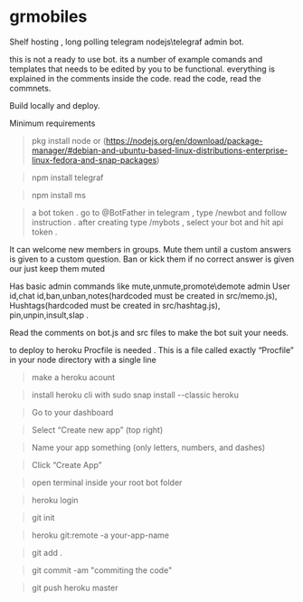 # grmobiles
Shelf hosting , long polling telegram nodejs\telegraf admin bot.

this is not a ready to use bot.
its a number of example comands and templates that needs to be edited by you to be functional.
everything is explained in the comments inside the code.
read the code, read the commnets.

Build locally and deploy.

Minimum requirements

>pkg install node 
or (https://nodejs.org/en/download/package-manager/#debian-and-ubuntu-based-linux-distributions-enterprise-linux-fedora-and-snap-packages)

>npm install telegraf

>npm install ms

>a bot token . go to @BotFather in telegram , type /newbot and follow instruction . after creating type /mybots , select your bot and hit api token . 

It can welcome new members in groups. Mute them until a custom answers is given to a custom question.
Ban or kick them if no correct answer is given our just keep them muted

Has basic admin commands like mute,unmute,promote\demote admin
User id,chat id,ban,unban,notes(hardcoded must be created in src/memo.js),
Hushtags(hardcoded must be created in src/hashtag.js), pin,unpin,insult,slap .
 

Read the comments on bot.js and src files to make the bot suit your needs.

to deploy to heroku
Procfile is needed . This is a file called exactly “Procfile” in your node directory with a single line

>make a heroku acount  

>install heroku cli with sudo snap install --classic heroku

>Go to your dashboard

>Select “Create new app” (top right)

>Name your app something (only letters, numbers, and dashes)

>Click “Create App”

>open terminal inside your root bot folder

>heroku login

>git init

>heroku git:remote -a your-app-name

>git add .

>git commit -am "commiting the code"

>git push heroku master
